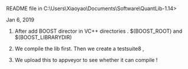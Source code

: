 README file in C:\Users\Xiaoyao\Documents\Software\QuantLib-1.14>



Jan 6, 2019 

1. After add BOOST director in VC++ directories . 
   $(BOOST_ROOT) and $(BOOST_LIBRARYDIR)

2. We compile the lib first. Then we create a testsuite8 ,
3. We upload this to appveyor to see whether it can compile ! 


